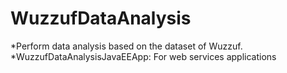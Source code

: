 # WuzzufDataAnalysis
*Perform data analysis based on the dataset of Wuzzuf. 
*WuzzufDataAnalysisJavaEEApp: For web services applications 